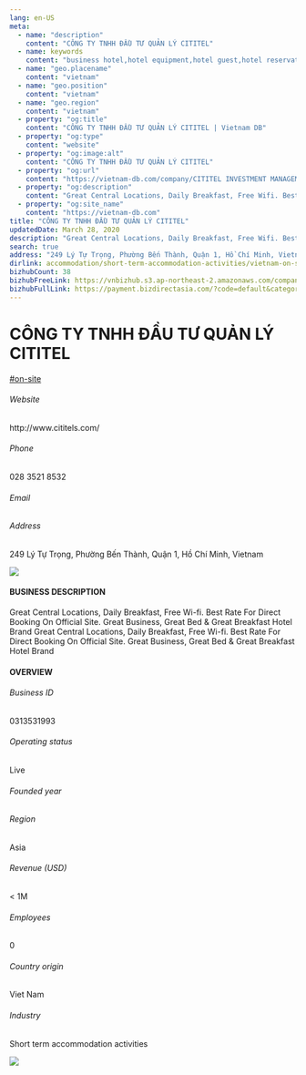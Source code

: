 ```yaml
---
lang: en-US
meta:
  - name: "description"
    content: "CÔNG TY TNHH ĐẦU TƯ QUẢN LÝ CITITEL"
  - name: keywords
    content: "business hotel,hotel equipment,hotel guest,hotel reservation,leisure hotel,on site,resort,resort hotels,tourism,travelers,vacation,vacation,vacation,vacation,vacation,vietnam-on-site-companies"
  - name: "geo.placename"
    content: "vietnam"
  - name: "geo.position"
    content: "vietnam"
  - name: "geo.region"
    content: "vietnam"
  - property: "og:title"
    content: "CÔNG TY TNHH ĐẦU TƯ QUẢN LÝ CITITEL | Vietnam DB"
  - property: "og:type"
    content: "website"
  - property: "og:image:alt"
    content: "CÔNG TY TNHH ĐẦU TƯ QUẢN LÝ CITITEL"
  - property: "og:url"
    content: "https://vietnam-db.com/company/CITITEL INVESTMENT MANAGEMENT COMPANY LIMITED-2902955"
  - property: "og:description"
    content: "Great Central Locations, Daily Breakfast, Free Wifi. Best Rate For Direct Booking On Official Site. Great Business, Great Bed & Great Breakfast Hotel Brand	Great Central Locations, Daily Breakfast, Free Wifi. Best Rate For Direct Booking On Official Site. Great Business, Great Bed & Great Breakfast Hotel Brand"
  - property: "og:site_name"
    content: "https://vietnam-db.com"
title: "CÔNG TY TNHH ĐẦU TƯ QUẢN LÝ CITITEL"
updatedDate: March 28, 2020
description: "Great Central Locations, Daily Breakfast, Free Wifi. Best Rate For Direct Booking On Official Site. Great Business, Great Bed & Great Breakfast Hotel Brand	Great Central Locations, Daily Breakfast, Free Wifi. Best Rate For Direct Booking On Official Site. Great Business, Great Bed & Great Breakfast Hotel Brand"
search: true
address: "249 Lý Tự Trọng, Phường Bến Thành, Quận 1, Hồ Chí Minh, Vietnam"
dirlink: accommodation/short-term-accommodation-activities/vietnam-on-site-companies
bizhubCount: 38
bizhubFreeLink: https://vnbizhub.s3.ap-northeast-2.amazonaws.com/companies/vietnam-on-site-companies_preview.xlsx
bizhubFullLink: https://payment.bizdirectasia.com/?code=default&category=bizhub&item=vietnam-on-site-companies&redirect=https://vietnam-db.com
---
```



<div class="bd-item">
    <div class="item-content">
        <div class="detail-title-wrap">
            <h1 class="detail-title">
                CÔNG TY TNHH ĐẦU TƯ QUẢN LÝ CITITEL
            </h1>
        </div>
		<div class="detail-tagslist"><a href="/accommodation/short-term-accommodation-activities/tags/on-site" class="detail-tagitem">#on-site</a></div>
        <h6 class="bd-label">Website</h6>
        <p>http://www.cititels.com/</p>
		<h6 class="bd-label">Phone</h6>
        <p>028 3521 8532</p>
        <h6 class="bd-label">Email</h6>
        <p><a class="textColorPrimary" href="#"></a></p>
        <h6 class="bd-label">Address</h6>
        <p>249 Lý Tự Trọng, Phường Bến Thành, Quận 1, Hồ Chí Minh, Vietnam</p>
    </div>
</div>

<div class="banner-wrap text-center"><a href="" class="banner-link"><img src="/assets/vndb.com/BannerAds2.jpg" class="banner-img"></a></div>

<div class="bd-item">
    <div class="item-content">
        <h4 class="textColorPrimary item-title">BUSINESS DESCRIPTION</h4>
        <p>Great Central Locations, Daily Breakfast, Free Wi-fi. Best Rate For Direct Booking On Official Site. Great Business, Great Bed & Great Breakfast Hotel Brand	Great Central Locations, Daily Breakfast, Free Wi-fi. Best Rate For Direct Booking On Official Site. Great Business, Great Bed & Great Breakfast Hotel Brand</p>
    </div>
</div>

<div class="bd-item">
    <div class="item-content">
        <h4 class="textColorPrimary item-title">OVERVIEW</h4>
        <div class="item-info">
            <h6 class="bd-label">Business ID</h6>
            <p>0313531993</p>
        </div>
        <div class="item-info">
            <h6 class="bd-label">Operating status</h6>
            <p>Live<small class="bd-status_dot live"></small></p>
        </div>
        <div class="item-info">
            <h6 class="bd-label">Founded year</h6>
            <p></p>
        </div>
        <div class="item-info">
            <h6 class="bd-label">Region</h6>
            <p>Asia</p>
        </div>
        <div class="item-info">
            <h6 class="bd-label">Revenue (USD)</h6>
            <p>&lt; 1M</p>
        </div>
        <div class="item-info">
            <h6 class="bd-label">Employees</h6>
            <p>0</p>
        </div>
        <div class="item-info">
            <h6 class="bd-label">Country origin</h6>
            <p>Viet Nam</p>
        </div>
        <div class="item-info">
            <h6 class="bd-label">Industry</h6>
            <p>Short term accommodation activities</p>
        </div>
    </div>
</div>

<div class="banner-wrap text-center"><a href="" class="banner-link"><img src="/assets/vndb.com/BannerAd_04_728x90.jpg" class="banner-img"></a></div>

<CustomPopup popupTitle="ENTER EMAIL TO DOWNLOAD" popupSubTitle="The companies data will be sent to your inbox. Please enter your email." :free="this.$frontmatter.bizhubFreeLink" :paid="this.$frontmatter.bizhubFullLink" :count="this.$frontmatter.bizhubCount"/>

